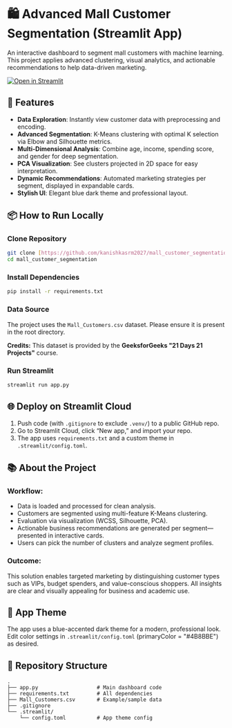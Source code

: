 # 🛍️ Advanced Mall Customer Segmentation (Streamlit App)

An interactive dashboard to segment mall customers with machine learning. This project applies advanced clustering, visual analytics, and actionable recommendations to help data-driven marketing.

[![Open in Streamlit](https://static.streamlit.io/badges/streamlit_badge_black_white.svg)](https://mall-customer-segmentation-k-means-pca.streamlit.app/)


## 🚀 Features

-   **Data Exploration**: Instantly view customer data with preprocessing and encoding.
-   **Advanced Segmentation**: K-Means clustering with optimal K selection via Elbow and Silhouette metrics.
-   **Multi-Dimensional Analysis**: Combine age, income, spending score, and gender for deep segmentation.
-   **PCA Visualization**: See clusters projected in 2D space for easy interpretation.
-   **Dynamic Recommendations**: Automated marketing strategies per segment, displayed in expandable cards.
-   **Stylish UI**: Elegant blue dark theme and professional layout.

## 📦 How to Run Locally

### Clone Repository

```bash
git clone [https://github.com/kanishkasrm2027/mall_customer_segmentation.git](https://github.com/kanishkasrm2027/mall_customer_segmentation.git)
cd mall_customer_segmentation
```

### Install Dependencies

```bash
pip install -r requirements.txt
```

### Data Source

The project uses the `Mall_Customers.csv` dataset. Please ensure it is present in the root directory.

**Credits:** This dataset is provided by the **GeeksforGeeks "21 Days 21 Projects"** course.

### Run Streamlit

```bash
streamlit run app.py
```

## 🌐 Deploy on Streamlit Cloud

1.  Push code (with `.gitignore` to exclude `.venv/`) to a public GitHub repo.
2.  Go to Streamlit Cloud, click “New app,” and import your repo.
3.  The app uses `requirements.txt` and a custom theme in `.streamlit/config.toml`.

## 📚 About the Project

### Workflow:

-   Data is loaded and processed for clean analysis.
-   Customers are segmented using multi-feature K-Means clustering.
-   Evaluation via visualization (WCSS, Silhouette, PCA).
-   Actionable business recommendations are generated per segment—presented in interactive cards.
-   Users can pick the number of clusters and analyze segment profiles.

### Outcome:

This solution enables targeted marketing by distinguishing customer types such as VIPs, budget spenders, and value-conscious shoppers. All insights are clear and visually appealing for business and academic use.

## 🎨 App Theme

The app uses a blue-accented dark theme for a modern, professional look.
Edit color settings in `.streamlit/config.toml` (primaryColor = "#4B8BBE") as desired.

## 📁 Repository Structure

```text
.
├── app.py                   # Main dashboard code
├── requirements.txt         # All dependencies
├── Mall_Customers.csv       # Example/sample data
├── .gitignore
└── .streamlit/
    └── config.toml          # App theme config
```